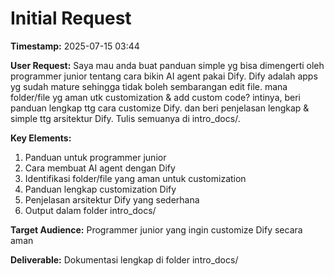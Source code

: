 # Initial Request

**Timestamp:** 2025-07-15 03:44

**User Request:**
Saya mau anda buat panduan simple yg bisa dimengerti oleh programmer junior tentang cara bikin AI agent pakai Dify. Dify adalah apps yg sudah mature sehingga tidak boleh sembarangan edit file. mana folder/file yg aman utk customization & add custom code? intinya, beri panduan lengkap ttg cara customize Dify. dan beri penjelasan lengkap & simple ttg arsitektur Dify. Tulis semuanya di intro_docs/.

**Key Elements:**
1. Panduan untuk programmer junior
2. Cara membuat AI agent dengan Dify
3. Identifikasi folder/file yang aman untuk customization
4. Panduan lengkap customization Dify
5. Penjelasan arsitektur Dify yang sederhana
6. Output dalam folder intro_docs/

**Target Audience:** Programmer junior yang ingin customize Dify secara aman

**Deliverable:** Dokumentasi lengkap di folder intro_docs/